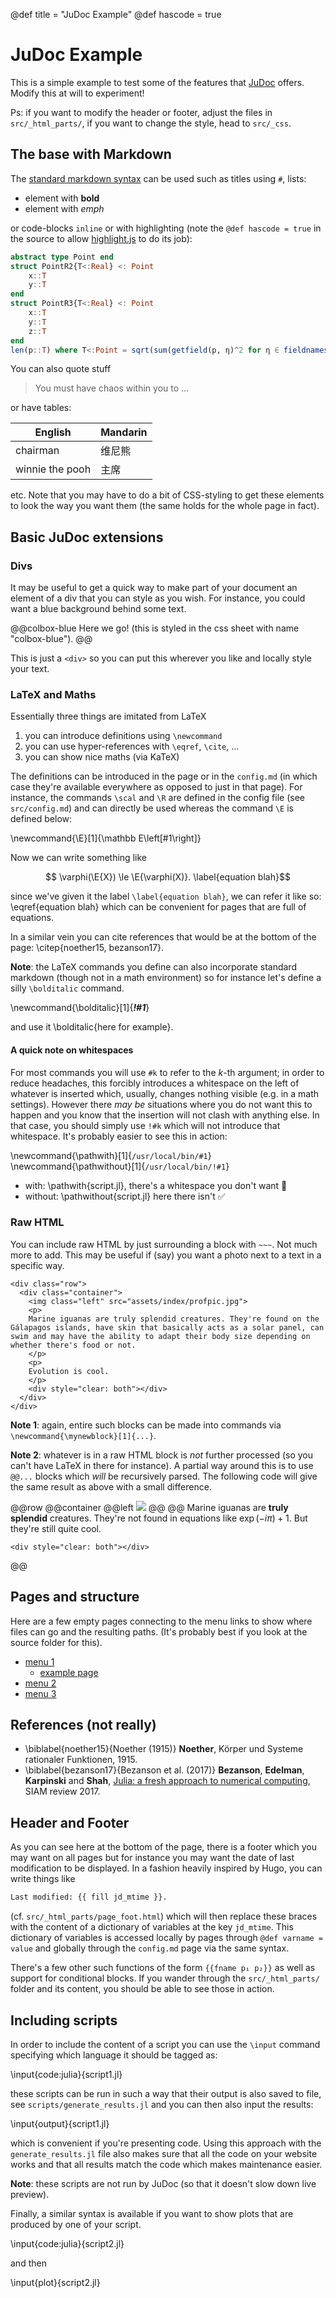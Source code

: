 @def title = "JuDoc Example"
@def hascode = true
<!-- by default hasmath=true, hascode=false, you can change this in config
by setting hasmath = false for instance and just setting it to true where
appropriate -->

# JuDoc Example

This is a simple example to test some of the features that [JuDoc](https://github.com/tlienart/JuDoc.jl) offers.
Modify this at will to experiment!

Ps: if you want to modify the header or footer, adjust the files in `src/_html_parts/`, if you want to change the style, head to `src/_css`.

## The base with Markdown

The [standard markdown syntax](https://github.com/adam-p/markdown-here/wiki/Markdown-Cheatsheet) can be used such as titles using `#`, lists:

* element with **bold**
* element with _emph_

or code-blocks `inline` or with highlighting (note the `@def hascode = true` in the source to allow [highlight.js](https://highlightjs.org/) to do its job):

```julia
abstract type Point end
struct PointR2{T<:Real} <: Point
    x::T
    y::T
end
struct PointR3{T<:Real} <: Point
    x::T
    y::T
    z::T
end
len(p::T) where T<:Point = sqrt(sum(getfield(p, η)^2 for η ∈ fieldnames(T)))
```

You can also quote stuff

> You must have chaos within you to ...

or have tables:

| English         | Mandarin   |
| --------------- | ---------- |
| chairman        | 维尼熊      |
| winnie the pooh | 主席        |

etc.
Note that you may have to do a bit of CSS-styling to get these elements to look the way you want them (the same holds for the whole page in fact).

## Basic JuDoc extensions

### Divs

It may be useful to get a quick way to make part of your document an element of a div that you can style as you wish.
For instance, you could want a blue background behind some text.

@@colbox-blue
Here we go! (this is styled in the css sheet with name "colbox-blue").
@@

This is just a `<div>` so you can put this wherever you like and locally style your text.

### LaTeX and Maths

Essentially three things are imitated from LaTeX

1. you can introduce definitions using `\newcommand`
1. you can use hyper-references with `\eqref`, `\cite`, ...
1. you can show nice maths (via KaTeX)

The definitions can be introduced in the page or in the `config.md` (in which case they're available everywhere as opposed to just in that page).
For instance, the commands `\scal` and `\R` are defined in the config file (see `src/config.md`) and can directly be used whereas the command `\E` is defined below:

\newcommand{\E}[1]{\mathbb E\left[#1\right]}

Now we can write something like

$$  \varphi(\E{X}) \le \E{\varphi(X)}. \label{equation blah}$$

since we've given it the label `\label{equation blah}`, we can refer it like so: \eqref{equation blah} which can be convenient for pages that are full of equations.

In a similar vein you can cite references that would be at the bottom of the page: \citep{noether15, bezanson17}.

**Note**: the LaTeX commands you define can also incorporate standard markdown (though not in a math environment) so for instance let's define a silly `\bolditalic` command.

\newcommand{\bolditalic}[1]{_**!#1**_} <!--_-->

and use it \bolditalic{here for example}.

#### A quick note on whitespaces

For most commands you will use `#k` to refer to the $k$-th argument; in order to reduce headaches, this forcibly introduces a whitespace on the left of whatever is inserted which, usually, changes nothing visible (e.g. in a math settings).
However there _may be_ situations where you do not want this to happen and you know that the insertion will not clash with anything else.
In that case, you should simply use `!#k` which will not introduce that whitespace.
It's probably easier to see this in action:

\newcommand{\pathwith}[1]{`/usr/local/bin/#1`}
\newcommand{\pathwithout}[1]{`/usr/local/bin/!#1`}

* with: \pathwith{script.jl}, there's a whitespace you don't want 🚫
* without: \pathwithout{script.jl} here there isn't ✅

### Raw HTML

You can include raw HTML by just surrounding a block with `~~~`.
Not much more to add.
This may be useful if (say) you want a photo next to a text in a specific way.

~~~
<div class="row">
  <div class="container">
    <img class="left" src="assets/index/profpic.jpg">
    <p>
    Marine iguanas are truly splendid creatures. They're found on the Gálapagos islands, have skin that basically acts as a solar panel, can swim and may have the ability to adapt their body size depending on whether there's food or not.
    </p>
    <p>
    Evolution is cool.
    </p>
    <div style="clear: both"></div>      
  </div>
</div>
~~~

**Note 1**: again, entire such blocks can be made into commands via `\newcommand{\mynewblock}[1]{...}`.

**Note 2**: whatever is in a raw HTML block is *not* further processed (so you can't have LaTeX in there for instance). A partial way around this is to use `@@...` blocks which *will* be recursively parsed. The following code will give the same result as above with a small difference.

@@row
@@container
@@left ![](assets/index/profpic.jpg) @@
@@
Marine iguanas are **truly splendid** creatures. They're not found in equations like $\exp(-i\pi)+1$. But they're still quite cool.
~~~
<div style="clear: both"></div>
~~~
@@


## Pages and structure

Here are a few empty pages connecting to the menu links to show where files can go and the resulting paths. (It's probably best if you look at the source folder for this).

* [menu 1](/pub/menu1.html)
  * [example page](/pub/menu1/example.html)
* [menu 2](/pub/menu2.html)
* [menu 3](/pub/menu3.html)

## References (not really)

* \biblabel{noether15}{Noether (1915)} **Noether**,  Körper und Systeme rationaler Funktionen, 1915.
* \biblabel{bezanson17}{Bezanson et al. (2017)} **Bezanson**, **Edelman**, **Karpinski** and **Shah**, [Julia: a fresh approach to numerical computing](https://julialang.org/publications/julia-fresh-approach-BEKS.pdf), SIAM review 2017.

## Header and Footer

As you can see here at the bottom of the page, there is a footer which you may want on all pages but for instance you may want the date of last modification to be displayed.
In a fashion heavily inspired by Hugo, you can write things like

```html
Last modified: {{ fill jd_mtime }}.
```

(cf. `src/_html_parts/page_foot.html`) which will then replace these braces with the content of a dictionary of variables at the key `jd_mtime`.
This dictionary of variables is accessed locally by pages through `@def varname = value` and globally through the `config.md` page via the same syntax.

There's a few other such functions of the form `{{fname p₁ p₂}}` as well as support for conditional blocks. If you wander through the `src/_html_parts/` folder and its content, you should be able to see those in action.

## Including scripts

In order to include the content of a script you can use the `\input` command specifying which language it should be tagged as:

\input{code:julia}{script1.jl}

these scripts can be run in such a way that their output is also saved to file, see `scripts/generate_results.jl` and you can then also input the results:

\input{output}{script1.jl}

which is convenient if you're presenting code.
Using this approach with the `generate_results.jl` file also makes sure that all the code on your website works and that all results match the code which makes maintenance easier.

**Note**: these scripts are not run by JuDoc (so that it doesn't slow down live preview).

Finally, a similar syntax is available if you want to show plots that are produced by one of your script.

\input{code:julia}{script2.jl}

and then

\input{plot}{script2.jl}
